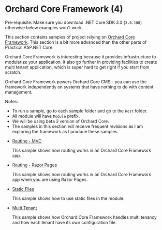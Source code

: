 # Orchard Core Framework (4)

Pre-requisite: Make sure you download .NET Core SDK 3.0 (`3.0.100`) otherwise below examples won't work.

This section contains samples of project relying on [Orchard Core Framework](https://orchardcore.readthedocs.io/en/dev/). This section is a bit more advanced than the other parts of Practical ASP.NET Core.

Orchard Core Framework is interesting because it provides infrastructure to modularize your application. It also go further in providing facilities to create multi tenant application, which is super hard to get right if you start from scratch.

Orchard Core Framework powers Orchard Core CMS - you can use the framework independently on systems that have nothing to do with content management.

Notes:

- To run a sample, go to each sample folder and go to the `Host` folder.
- All module will have `Module` prefix.
- We will be using beta 3 version of Orchard Core.
- The samples in this section will receive frequent revisions as I am exploring the framework as I produce these samples.

* [Routing - MVC](/projects/orchard-core/routing)

  This sample shows how routing works in an Orchard Core Framework app.

* [Routing - Razor Pages](/projects/orchard-core/routing-2)

  This sample shows how routing works in an Orchard Core Framework app when you are using Razor Pages.

* [Static Files](/projects/orchard-core/static-files)

  This sample shows how to use static files in the module.

* [Multi Tenant](/projects/orchard-core/multi-tenant)

  This sample shows how Orchard Core Framework handles multi tenancy and how each tenant have its own configuration file.

